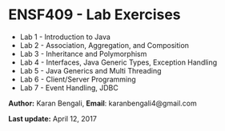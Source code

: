 # ENSF409 - Lab Exercises

<ul>
<li> Lab 1 - Introduction to Java </li>
<li> Lab 2 - Association, Aggregation, and Composition </li>
<li> Lab 3 - Inheritance and Polymorphism </li>
<li> Lab 4 - Interfaces, Java Generic Types, Exception Handling </li>
<li> Lab 5 - Java Generics and Multi Threading </li>
<li> Lab 6 - Client/Server Programming </li>
<li> Lab 7 - Event Handling, JDBC </li>
</ul>

<p> <strong>Author:</strong> Karan Bengali, <strong>Email</strong>: karanbengali4@gmail.com </p>
<p> <strong>Last update:</strong> April 12, 2017 </p>
